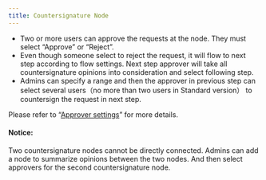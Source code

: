 ```yaml
---
title: Countersignature Node
---
```


- Two or more users can approve the requests at the node. They must select “Approve” or “Reject”.
- Even though someone select to reject the request, it will flow to next step according to flow settings. Next step approver will take all countersignature opinions into consideration and select following step.
- Admins can specify a range and then the approver in previous step can select several users（no more than two users in Standard version） to countersign the request in next step.

Please refer to “[Approver settings](flow_step_user.md)” for more details.

#### Notice:
Two countersignature nodes cannot be directly connected. Admins can add a node to summarize opinions between the two nodes. And then select approvers for the second countersignature node.

